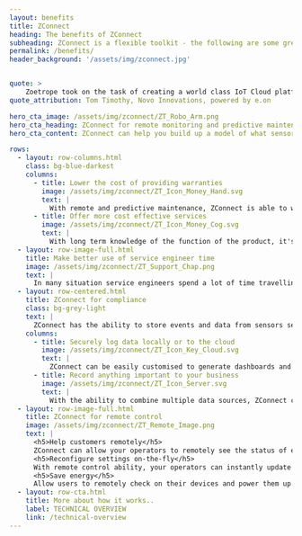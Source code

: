 ```yaml
---
layout: benefits
title: ZConnect
heading: The benefits of ZConnect
subheading: ZConnect is a flexible toolkit - the following are some great examples of the kinds of ways in which ZConnect can be used, however they are by no means an exhaustive list. Many projects will not cleanly fit in to a single use-case category, however this is where ZConnect really excels!
permalink: /benefits/
header_background: '/assets/img/zconnect.jpg'


quote: >
    Zoetrope took on the task of creating a world class IoT Cloud platform and mobile application that was easily scalable to serve millions of customers for Novo.
quote_attribution: Tom Timothy, Novo Innovations, powered by e.on

hero_cta_image: /assets/img/zconnect/ZT_Robo_Arm.png
hero_cta_heading: ZConnect for remote monitoring and predictive maintenance
hero_cta_content: ZConnect can help you build up a model of what sensor input is recieved normally when the system is functioning correctly - this alone allows many problems to be identified very quickly by someone with knowledge of the system. ZConnect can go one step further and provide your organisation with the ability to get alerted automatically with details of specific problems on machinery and how to fix them.

rows:
  - layout: row-columns.html
    class: bg-blue-darkest
    columns:
      - title: Lower the cost of providing warranties
        image: /assets/img/zconnect/ZT_Icon_Money_Hand.svg
        text: |
          With remote and predictive maintenance, ZConnect is able to warn when product values are outside of expected values. For some systems this allows for being able to detect signs of wear and tear, incorrect calibrations or user error. Events can be triggered on any of these conditions and anything from emailing a user better instructions to dispatching a service engineer can be the raised from the event.
      - title: Offer more cost effective services
        image: /assets/img/zconnect/ZT_Icon_Money_Cog.svg
        text: |
          With long term knowledge of the function of the product, it's possible to determine if serviceable parts can be updated or replaced during a service if it's cost effective compared to additional call-outs between services.
  - layout: row-image-full.html
    title: Make better use of service engineer time
    image: /assets/img/zconnect/ZT_Support_Chap.png
    text: |
      In many situation service engineers spend a lot of time travelling to and from jobs. ZConnect predictive maintenance can make it easier to perform preventative maintenance when an engineer is already in the area, reducing the chance of unexpected downtime and reducing time spent travelling per job.
  - layout: row-centered.html
    title: ZConnect for compliance
    class: bg-grey-light
    text: |
      ZConnect has the ability to store events and data from sensors securely and accross multiple data stores to ensure regulatory compliance, or other immutable data stores for important sensor data. This may include data from machinery - e.g. application of fertilizer to a field, or may be the tightness of individual products on a factory line.
    columns:
      - title: Securely log data locally or to the cloud
        image: /assets/img/zconnect/ZT_Icon_Key_Cloud.svg
        text: |
          ZConnect can be easily customised to generate dashboards and reports as well as sending compliance trails to other data stores, such as the blockchain or amazon s3. Custom reports can also be generated and exported as PDF's, or sent to Excel.
      - title: Record anything important to your business
        image: /assets/img/zconnect/ZT_Icon_Server.svg
        text: |
          With the ability to combine multiple data sources, ZConnect can help you quickly mashup data sources to store data sets which may have huge impacts on your business. This can allow you to store data for analysing how products are being used, what conditions they perform best in and how to improve areas where they don't.
  - layout: row-image-full.html
    title: ZConnect for remote control
    image: /assets/img/zconnect/ZT_Remote_Image.png
    text: |
      <h5>Help customers remotely</h5>
      ZConnect can allow your operators to remotely see the status of equipment and update settings and diagnose simple faults instantly. This can prevent virtually all callouts where user error is to blame, saving vast amounts of service engineer time and cost.
      <h5>Reconfigure settings on-the-fly</h5>
      With remote control ability, your operators can instantly update settings on remote devices, either to help users understand how they should be using their device, or to provide more optimal settings for their usecase.
      <h5>Save energy</h5>
      Allow users to remotely check on their devices and power them up or turn them off as required. Devices can automatically respond to external factors such as weather or the current electricity cost
  - layout: row-cta.html
    title: More about how it works..
    label: TECHNICAL OVERVIEW
    link: /technical-overview
---
```

